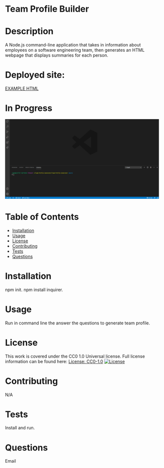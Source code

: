 # Team Profile Builder
# Description
A Node.js command-line application that takes in information about employees on a software engineering team, then generates an HTML webpage that displays summaries for each person.
# Deployed site:
 [EXAMPLE HTML](./output/teambuild.html)
 # In Progress
![Gif of application in progress](./src/team-profile-generator.gif)
# Table of Contents
* [Installation](#installation)
* [Usage](#usage)
* [License](#license)
* [Contributing](#contributing)
* [Tests](#tests)
* [Questions](#questions)
# Installation
npm init. npm install inquirer.
# Usage
Run in command line the answer the questions to generate team profile.
# License
This work is covered under the CC0 1.0 Universal license.
Full license information can be found here: [License: CC0-1.0](http://creativecommons.org/publicdomain/zero/1.0/)
[![License](https://img.shields.io/badge/License-Apache%202.0-blue.svg)](https://opensource.org/licenses/Apache-2.0)
# Contributing
N/A
# Tests
Install and run.
# Questions
Email
